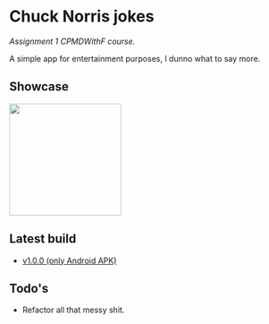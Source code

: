 # Chuck Norris jokes

*Assignment 1 CPMDWithF course.*

A simple app for entertainment purposes, I dunno what to say more.

## Showcase

<img src="showcase.gif" width="200"/>

## Latest build

- [v1.0.0 (only Android APK)](https://github.com/Senopiece/cnj/releases/tag/v1.0.0)

## Todo's

- Refactor all that messy shit.
